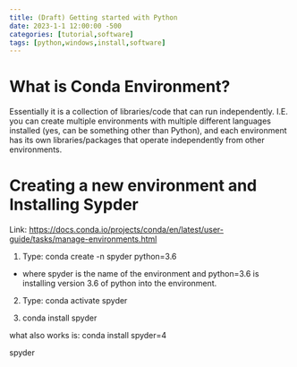 ```yaml
---
title: (Draft) Getting started with Python
date: 2023-1-1 12:00:00 -500
categories: [tutorial,software]
tags: [python,windows,install,software]
---
```


# What is Conda Environment?

Essentially it is a collection of libraries/code that can run independently. I.E. you can create multiple environments with multiple different languages installed (yes, can be something other than Python), and each environment has its own libraries/packages that operate independently from other environments.

# Creating a new environment and Installing Sypder

Link: <https://docs.conda.io/projects/conda/en/latest/user-guide/tasks/manage-environments.html>

1. Type: conda create -n spyder python=3.6

* where spyder is the name of the environment and python=3.6 is installing version 3.6 of python into the environment.

2. Type: conda activate spyder

3. conda install spyder

what also works is: conda install spyder=4

spyder